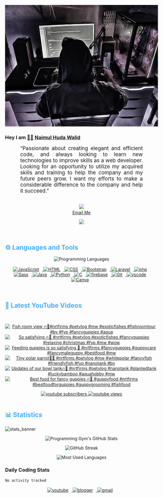 <!-- ![github_cover_banner](https://www.digitalsolutionservices.com/img/services/web%20development.gif)-->

<div align="center" style="display:block;">
    <img height="400px" width="100%" alt="github cover banner" src="https://raw.githubusercontent.com/NaimulHudaWalid/NaimulHudaWalid/main/272276268_3114779035434264_920860974401480824_n.jpg"/> 
</div>

### Hey I am [👨🏻‍][facebook] [Naimul Huda Walid][youtube]



<p align:"center" style="text-align: justify; margin: 0 50px; font-size: 17px;" >
   “Passionate about creating elegant and efficient code, and always looking to learn new technologies to improve skills as a web developer. Looking for an opportunity to utilize my acquired skills and training to help the company and my future peers grow. I want my efforts to make a considerable difference to the company and help it succeed.”
<br>
<br>
<div align="center">

![](https://visitor-badge.glitch.me/badge?page_id=NaimulHudaWalid)
    <br />
[Email Me](mailto:dev.naimulhuda@gmail.com)
</div>
</p>
<!-- Typing SVG by DenverCoder1 - https://github.com/DenverCoder1/readme-typing-svg -->
<p align="center">
<!--   <a href="https://github.com/DenverCoder1/readme-typing-svg"> -->
    <img src="https://readme-typing-svg.herokuapp.com?color=E22FE4&width=380&height=45&lines=Open-Source+Enthusiast;Learning+In+Public;Empowering+Others;Nice+To+Meet+You+...&center=true"></a>

</p>
<br>
<!-- Languages and Tools -->

<h2 style="color: #44AEFB">⚙️ Languages and Tools</h2>
<div align="center" style="display:block;">
    <img width="100px" alt="Programming Languages" src="https://user-images.githubusercontent.com/78341798/194531121-47b0119a-ce00-439d-b586-125f86acb098.png"/> 
</div>
<br>   
<!-- Icons Resources -->
<!-- https://devicon.dev/ -->
<!-- https://cdn.jsdelivr.net/npm/simple-icons@v3/icons/ -->
<div align="center">
  <a href="https://developer.mozilla.org/en-US/docs/Web/JavaScript" target="_blank" rel="noreferrer">
      <img  alt="JavaScript" height="50px" style="padding-right:10px;" src="https://cdn.jsdelivr.net/gh/devicons/devicon/icons/javascript/javascript-plain.svg"/>
  </a>
  
 
  <a href="https://developer.mozilla.org/en-US/docs/Web/HTML" target="_blank" rel="noreferrer">
      <img  alt="HTML" height="50px" style="padding-right:10px;" src="https://cdn.jsdelivr.net/gh/devicons/devicon/icons/html5/html5-original.svg"/>
  </a>
  <a href="https://developer.mozilla.org/en-US/docs/Web/CSS" target="_blank" rel="noreferrer">
      <img  alt="CSS" height="50px" style="padding-right:10px;" src="https://cdn.jsdelivr.net/gh/devicons/devicon/icons/css3/css3-original.svg"/>
  </a>
  <a href="https://getbootstrap.com/" target="_blank" rel="noreferrer">
      <img  alt="Bootstrap" height="50px" style="padding-right:10px;" src="https://cdn.jsdelivr.net/gh/devicons/devicon/icons/bootstrap/bootstrap-original.svg"/>
  </a> 
  <a href="https://laravel.com/" target="_blank" rel="noreferrer">
      <img  alt="Laravel" height="50px" style="padding-right:10px;" src="https://cdn.jsdelivr.net/gh/devicons/devicon/icons/laravel/laravel-plain.svg"/>
  </a>
  <a href="https://www.php.net/" target="_blank" rel="noreferrer">
      <img  alt="php" height="50px" style="padding-right:10px;" src="https://cdn.jsdelivr.net/gh/devicons/devicon/icons/php/php-original.svg"/>
  </a>
  <a href="https://sass-lang.com/" target="_blank" rel="noreferrer">
      <img  alt="Sass" height="50px" style="padding-right:10px;" src="https://cdn.jsdelivr.net/gh/devicons/devicon/icons/sass/sass-original.svg"/>
  </a>
  <a href="https://www.java.com/en/" target="_blank" rel="noreferrer">
      <img  alt="Java" height="50px" style="padding-right:10px;" src="https://cdn.jsdelivr.net/gh/devicons/devicon/icons/java/java-original.svg"/>
  </a>    
  <a href="https://www.python.org/" target="_blank" rel="noreferrer">
      <img  alt="Python" height="50px" style="padding-right:10px;" src="https://cdn.jsdelivr.net/gh/devicons/devicon/icons/python/python-original.svg"/>
  </a>
  <a href="https://www.cprogramming.com/" target="_blank" rel="noreferrer">
      <img  alt="C" height="50px" style="padding-right:10px;" src="https://cdn.jsdelivr.net/gh/devicons/devicon/icons/c/c-original.svg"/>
  </a>
  
  <a href="https://firebase.google.com/" target="_blank" rel="noreferrer">
      <img  alt="firebase" height="50px" style="padding-right:10px;" src="https://cdn.jsdelivr.net/gh/devicons/devicon/icons/firebase/firebase-plain.svg"/>
  </a>
 
  <a href="https://git-scm.com/" target="_blank" rel="noreferrer">
      <img  alt="Git" height="50px" style="padding-right:10px;" src="https://cdn.jsdelivr.net/gh/devicons/devicon/icons/git/git-original.svg"/>
  </a>
  
  <a href="https://code.visualstudio.com/" target="_blank" rel="noreferrer">
      <img  alt="vscode" height="50px" style="padding-right:10px;"src="https://cdn.jsdelivr.net/gh/devicons/devicon/icons/vscode/vscode-original.svg"/>
  </a>
  <a href="https://www.canva.com/" target="_blank" rel="noreferrer">
      <img  alt="Canva" height="50px" style="padding-right:10px;" src="https://cdn.jsdelivr.net/gh/devicons/devicon/icons/canva/canva-original.svg"/> 
  </a>
</div>
<br>
<br>

<!-- Latest YouTube Videos -->

<h2 style="color: #44AEFB">🎦 Latest YouTube Videos</h2>
<br />

<!-- Resource/Reference: https://github.com/DenverCoder1/github-readme-youtube-cards -->
<div class="youtube videos cards" align="center">

<!-- BEGIN YOUTUBE-CARDS -->
[![Fish room view 🔥🖤#nrtfirms #petvlog #mw #exoticfishes #fishroomtour #bv #fyp #fancyguppies #aqua](https://ytcards.demolab.com/?id=F2PouVwyB1o&title=Fish+room+view+%F0%9F%94%A5%F0%9F%96%A4%23nrtfirms+%23petvlog+%23mw+%23exoticfishes+%23fishroomtour+%23bv+%23fyp+%23fancyguppies+%23aqua&lang=en&timestamp=1703353368&background_color=%230d1117&title_color=%23ffffff&stats_color=%23dedede&max_title_lines=1&width=250&border_radius=5 "Fish room view 🔥🖤#nrtfirms #petvlog #mw #exoticfishes #fishroomtour #bv #fyp #fancyguppies #aqua")](https://www.youtube.com/watch?v=F2PouVwyB1o)
[![So satisfying 🔥🖤 #nrtfirms #petvlog #exoticfishes #fancyguppies #relaxing #christmas #fyp #mw #wow](https://ytcards.demolab.com/?id=3Z9vaD7SlTk&title=So+satisfying+%F0%9F%94%A5%F0%9F%96%A4+%23nrtfirms+%23petvlog+%23exoticfishes+%23fancyguppies+%23relaxing+%23christmas+%23fyp+%23mw+%23wow&lang=en&timestamp=1703295873&background_color=%230d1117&title_color=%23ffffff&stats_color=%23dedede&max_title_lines=1&width=250&border_radius=5 "So satisfying 🔥🖤 #nrtfirms #petvlog #exoticfishes #fancyguppies #relaxing #christmas #fyp #mw #wow")](https://www.youtube.com/watch?v=3Z9vaD7SlTk)
[![Feeding guppies is so satisfying 🖤 #nrtfirms #fancyguppies #guppycare #fancymaleguppy #bestfood #mw](https://ytcards.demolab.com/?id=_tLPUR2eSmA&title=Feeding+guppies+is+so+satisfying+%F0%9F%96%A4+%23nrtfirms+%23fancyguppies+%23guppycare+%23fancymaleguppy+%23bestfood+%23mw&lang=en&timestamp=1703289951&background_color=%230d1117&title_color=%23ffffff&stats_color=%23dedede&max_title_lines=1&width=250&border_radius=5 "Feeding guppies is so satisfying 🖤 #nrtfirms #fancyguppies #guppycare #fancymaleguppy #bestfood #mw")](https://www.youtube.com/watch?v=_tLPUR2eSmA)
[![Tiny polar parrot🖤🔥 #nrtfirms #petvlog #mw #whitepolar #fancyfish #friendlyfish #fyp #nanotank #bv](https://ytcards.demolab.com/?id=sbsbEZnYUuI&title=Tiny+polar+parrot%F0%9F%96%A4%F0%9F%94%A5+%23nrtfirms+%23petvlog+%23mw+%23whitepolar+%23fancyfish+%23friendlyfish+%23fyp+%23nanotank+%23bv&lang=en&timestamp=1703260419&background_color=%230d1117&title_color=%23ffffff&stats_color=%23dedede&max_title_lines=1&width=250&border_radius=5 "Tiny polar parrot🖤🔥 #nrtfirms #petvlog #mw #whitepolar #fancyfish #friendlyfish #fyp #nanotank #bv")](https://www.youtube.com/watch?v=sbsbEZnYUuI)
[![Updates of our bowl tank🔥🖤 #nrtfirms #petvlog #nanotank #plantedtank #luckybamboo #aquahobby #mw](https://ytcards.demolab.com/?id=L8m6miiRqmA&title=Updates+of+our+bowl+tank%F0%9F%94%A5%F0%9F%96%A4+%23nrtfirms+%23petvlog+%23nanotank+%23plantedtank+%23luckybamboo+%23aquahobby+%23mw&lang=en&timestamp=1703209272&background_color=%230d1117&title_color=%23ffffff&stats_color=%23dedede&max_title_lines=1&width=250&border_radius=5 "Updates of our bowl tank🔥🖤 #nrtfirms #petvlog #nanotank #plantedtank #luckybamboo #aquahobby #mw")](https://www.youtube.com/watch?v=L8m6miiRqmA)
[![Best food for fancy guppies 🔥🖤 #guppyfood #nrtfirms #bestfoodforguppies #guppygrooming #fishfood](https://ytcards.demolab.com/?id=NAD_H_KZtEs&title=Best+food+for+fancy+guppies+%F0%9F%94%A5%F0%9F%96%A4+%23guppyfood+%23nrtfirms+%23bestfoodforguppies+%23guppygrooming+%23fishfood&lang=en&timestamp=1703180355&background_color=%230d1117&title_color=%23ffffff&stats_color=%23dedede&max_title_lines=1&width=250&border_radius=5 "Best food for fancy guppies 🔥🖤 #guppyfood #nrtfirms #bestfoodforguppies #guppygrooming #fishfood")](https://www.youtube.com/watch?v=NAD_H_KZtEs)
<!-- END YOUTUBE-CARDS -->
</div>

<!-- Begin Youtube Buttons -->
<!-- Resource/Reference:  https://github.com/DenverCoder1/custom-icon-badges -->
<div class="youtube buttons" align="center">
    <a href="https://www.youtube.com/channel/UCa3YaFwzSII0kKg3Nads2dQ"  target="_blank">
        <img alt="youtube subscribers" src="https://img.shields.io/youtube/channel/subscribers/UCa3YaFwzSII0kKg3Nads2dQ?logo=youtube&logoColor=red&style=for-the-badge"/>
    </a> 
    <a href="https://www.youtube.com/channel/UCa3YaFwzSII0kKg3Nads2dQ"  target="_blank">
        <img alt="youtube views" src="https://custom-icon-badges.demolab.com/youtube/channel/views/UCa3YaFwzSII0kKg3Nads2dQ?color=%23E05D44&logo=eye&logoColor=white&style=for-the-badge&labelColor=#555555"/>
    </a> 
</div>
<br>
<!-- End Youtube Buttons -->

<!-- Statistics -->

<h2 style="color: #44AEFB">📊 Statistics</h2>

![stats_banner](https://user-images.githubusercontent.com/78341798/194534778-d662496c-ae00-4e8d-ae9b-b90912054e7f.gif)

<!-- Begin Stats Cards -->
<!-- Resources:  -->
<!-- Github & Languages Stats: https://github.com/naimul15-12090/github-readme-stats --> 
<!-- Streak Stats: https://github.com/denvercoder1/github-readme-streak-stats -->
<!-- Change the value after ?username= to your GitHub username. -->
<div class="stats" align="center">

![Programming Gym's GitHub Stats](https://github-readme-stats.vercel.app/api?username=NaimulHudaWalid&hide=stars&count_private=true&show_icons=true&theme=algolia&border_radius=20)

![GitHub Streak](https://streak-stats.demolab.com?user=NaimulHudaWalid&count_private=true&theme=algolia&border_radius=22)

![Most Used Languages](https://github-readme-stats.vercel.app/api/top-langs/?username=NaimulHudaWalid&langs_count=8&layout=compact&show_icons=true&theme=algolia&border_radius=20)
    
<!-- ![Top Langs](https://github-readme-stats.vercel.app/api/top-langs/?username=naimul15-12090&langs_count=8) -->
<!-- [![Top Langs](https://github-readme-stats.vercel.app/api/top-langs/?username=naimul15-12090&layout=compact)](https://github.com/anuraghazra/github-readme-stats)
 -->
    
</div>
<!--  End Stats Cards -->



### Daily Coding Stats
<!--START_SECTION:waka-->

```txt
No activity tracked
```

<!--END_SECTION:waka-->
<!-- Begin Footer -->
<!-- Icons Resources -->
<!-- https://devicon.dev/ -->
<div class="footer" align="center" style="margin:15px;">
    <a href="https://www.youtube.com/channel/UCa3YaFwzSII0kKg3Nads2dQ" target="_blank">
        <img  style="margin:0 10px 10px 0;" src="https://user-images.githubusercontent.com/78341798/194531650-698ef1b1-9cbd-4b4f-96ef-5a2ec4b5d7e6.svg" alt="youtube" width="40px"/>
    </a>
    <a href="https://www.linkedin.com/in/naimulhudawalid/" target="_blank">
        <img style="margin:0 10px 10px 0;" src="https://user-images.githubusercontent.com/78341798/194531458-b5dfeb1b-bad5-4dfa-909a-2e402262db9a.svg" alt="blogger" width="40px"/>
    </a>
    <a href="mailto:dev.naimulhuda@gmail.com" target="_blank">
        <img style="margin:0 10px 10px 0;" src="https://user-images.githubusercontent.com/78341798/194531383-ddb2b774-5bb9-491c-b601-4a4a7d9792fb.svg" alt="gmail" width="40px"/>
    </a>
</div>
<!-- End Footer -->

[youtube]: https://www.youtube.com/channel/UCa3YaFwzSII0kKg3Nads2dQ
[facebook]: https://www.facebook.com/profile.php?id=100007065945838
